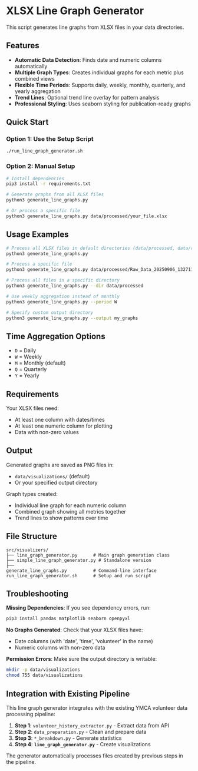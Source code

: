 # XLSX Line Graph Generator

This script generates line graphs from XLSX files in your data directories.

## Features

- **Automatic Data Detection**: Finds date and numeric columns automatically
- **Multiple Graph Types**: Creates individual graphs for each metric plus combined views
- **Flexible Time Periods**: Supports daily, weekly, monthly, quarterly, and yearly aggregation
- **Trend Lines**: Optional trend line overlay for pattern analysis
- **Professional Styling**: Uses seaborn styling for publication-ready graphs

## Quick Start

### Option 1: Use the Setup Script
```bash
./run_line_graph_generator.sh
```

### Option 2: Manual Setup
```bash
# Install dependencies
pip3 install -r requirements.txt

# Generate graphs from all XLSX files
python3 generate_line_graphs.py

# Or process a specific file
python3 generate_line_graphs.py data/processed/your_file.xlsx
```

## Usage Examples

```bash
# Process all XLSX files in default directories (data/processed, data/raw)
python3 generate_line_graphs.py

# Process a specific file
python3 generate_line_graphs.py data/processed/Raw_Data_20250906_132711.xlsx

# Process all files in a specific directory
python3 generate_line_graphs.py --dir data/processed

# Use weekly aggregation instead of monthly
python3 generate_line_graphs.py --period W

# Specify custom output directory
python3 generate_line_graphs.py --output my_graphs
```

## Time Aggregation Options

- `D` = Daily
- `W` = Weekly  
- `M` = Monthly (default)
- `Q` = Quarterly
- `Y` = Yearly

## Requirements

Your XLSX files need:
- At least one column with dates/times
- At least one numeric column for plotting
- Data with non-zero values

## Output

Generated graphs are saved as PNG files in:
- `data/visualizations/` (default)
- Or your specified output directory

Graph types created:
- Individual line graph for each numeric column
- Combined graph showing all metrics together
- Trend lines to show patterns over time

## File Structure

```
src/visualizers/
├── line_graph_generator.py      # Main graph generation class
├── simple_line_graph_generator.py # Standalone version
├── 
generate_line_graphs.py          # Command-line interface
run_line_graph_generator.sh      # Setup and run script
```

## Troubleshooting

**Missing Dependencies**: If you see dependency errors, run:
```bash
pip3 install pandas matplotlib seaborn openpyxl
```

**No Graphs Generated**: Check that your XLSX files have:
- Date columns (with 'date', 'time', 'volunteer' in the name)
- Numeric columns with non-zero data

**Permission Errors**: Make sure the output directory is writable:
```bash
mkdir -p data/visualizations
chmod 755 data/visualizations
```

## Integration with Existing Pipeline

This line graph generator integrates with the existing YMCA volunteer data processing pipeline:

1. **Step 1**: `volunteer_history_extractor.py` - Extract data from API
2. **Step 2**: `data_preparation.py` - Clean and prepare data  
3. **Step 3**: `*_breakdown.py` - Generate statistics
4. **Step 4**: **`line_graph_generator.py`** - Create visualizations

The generator automatically processes files created by previous steps in the pipeline.